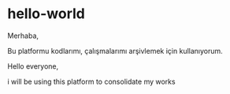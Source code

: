 # hello-world

Merhaba,

Bu platformu kodlarımı, çalışmalarımı arşivlemek için kullanıyorum.


Hello everyone,

i will be using this platform to consolidate my works
